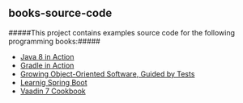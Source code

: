 books-source-code
---------------

#####This project contains examples source code for the following programming books:#####
* [Java 8 in Action](http://www.amazon.com/Java-Action-Lambdas-functional-style-programming/dp/1617291994/ref=pd_sim_b_1?ie=UTF8&refRID=1NQ0HKZK3XMPFX0357H3)
* [Gradle in Action](http://www.amazon.com/Gradle-Action-Benjamin-Muschko/dp/1617291307/ref=sr_1_1?ie=UTF8&qid=1452022298&sr=8-1&keywords=gradle+in+action)
* [Growing Object-Oriented Software, Guided by Tests](http://www.amazon.com/Growing-Object-Oriented-Software-Guided-Tests/dp/0321503627/ref=sr_1_1?s=books&ie=UTF8&qid=1420411977&sr=1-1&keywords=growing+object-oriented+software+guided+by+tests)
* [Learnig Spring Boot](http://www.amazon.com/Learning-Spring-Boot-Greg-Turnquist/dp/1784393029/ref=sr_1_1?ie=UTF8&qid=1434333637&sr=8-1&keywords=learning+spring+boot)
* [Vaadin 7 Cookbook](http://www.amazon.com/Vaadin-7-Cookbook-Jaroslav-Holan-ebook/dp/B00BKZHDK4/ref=sr_1_1?s=books&ie=UTF8&qid=1434333687&sr=1-1&keywords=vaadin+7+cookbook)
